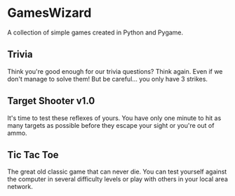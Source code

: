 # GamesWizard
A collection of simple games created in Python and Pygame.

<h2>Trivia</h2>
<p>Think you're good enough for our trivia questions? Think again.
Even if we don't manage to solve them! But be careful... you only have 3 strikes.  
</p>

<h2>Target Shooter v1.0</h2>
<p>It's time to test these reflexes of yours. You have only one minute to hit as many targets as possible before they escape your sight or you're out of ammo.
</p>

<h2> Tic Tac Toe</h2>
<p>The great old classic game that can never die. You can test yourself against the computer in several difficulty levels
or play with others in your local area network.
</p>
